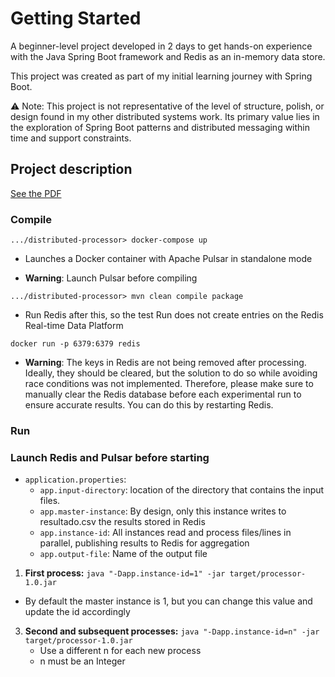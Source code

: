 # Getting Started

A beginner-level project developed in 2 days to get hands-on experience with the Java Spring Boot framework and Redis as an in-memory data store.

This project was created as part of my initial learning journey with Spring Boot.

⚠️ Note: This project is not representative of the level of structure, polish, or design found in my other distributed systems work.
Its primary value lies in the exploration of Spring Boot patterns and distributed messaging within time and support constraints.

## Project description

[See the PDF](./docs/Crossjoin_Solutions_-_Dev_Backend_Challenge.pdf)

### Compile

```.../distributed-processor> docker-compose up```
- Launches a Docker container with Apache Pulsar in standalone mode

- **Warning**: Launch Pulsar before compiling

```.../distributed-processor> mvn clean compile package```
- Run Redis after this, so the test Run does not create entries on the Redis Real-time Data Platform

```docker run -p 6379:6379 redis```
- **Warning**: The keys in Redis are not being removed after processing. Ideally, they should be cleared, but the solution to do so while avoiding race conditions was not implemented. Therefore, please make sure to manually clear the Redis database before each experimental run to ensure accurate results. You can do this by restarting Redis.

### Run

### Launch Redis and Pulsar before starting

- `application.properties`:
  - `app.input-directory`: location of the directory that contains the input files.
  - `app.master-instance`: By design, only this instance writes to resultado.csv the results stored in Redis  
  - `app.instance-id`: All instances read and process files/lines in parallel, publishing results to Redis for aggregation  
  - `app.output-file`: Name of the output file

1. **First process:** `java "-Dapp.instance-id=1" -jar target/processor-1.0.jar`
  - By default the master instance is 1, but you can change this value and update the id accordingly
3. **Second and subsequent processes:** `java "-Dapp.instance-id=n" -jar target/processor-1.0.jar`
     - Use a different n for each new process
     - n must be an Integer

